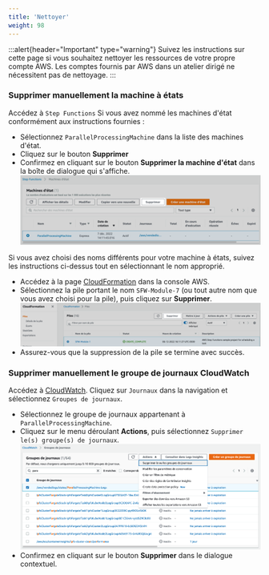 ```yaml
---
title: 'Nettoyer'
weight: 98
---
```


:::alert{header="Important" type="warning"}
Suivez les instructions sur cette page si vous souhaitez nettoyer les ressources de votre propre compte AWS. Les comptes fournis par AWS dans un atelier dirigé ne nécessitent pas de nettoyage.
:::

### Supprimer manuellement la machine à états

Accédez à `Step Functions`
Si vous avez nommé les machines d'état conformément aux instructions fournies :

- Sélectionnez `ParallelProcessingMachine` dans la liste des machines d'état.
- Cliquez sur le bouton **Supprimer**
- Confirmez en cliquant sur le bouton **Supprimer la machine d'état** dans la boîte de dialogue qui s'affiche.
  ![Suppression de la machine à états](/static/img-fr/module-7/manual-delete-sm.png)

Si vous avez choisi des noms différents pour votre machine à états, suivez les instructions ci-dessus tout en sélectionnant le nom approprié.

- Accédez à la page [CloudFormation](https://console.aws.amazon.com/cloudformation/home) dans la console AWS.
- Sélectionnez la pile portant le nom `SFW-Module-7` (ou tout autre nom que vous avez choisi pour la pile), puis cliquez sur **Supprimer**.
  ![Supprimer la pile CloudFormation](/static/img-fr/setup/setup-cloudformation-delete.png)
- Assurez-vous que la suppression de la pile se termine avec succès.

### Supprimer manuellement le groupe de journaux CloudWatch

Accédez à [CloudWatch](https://console.aws.amazon.com/cloudwatch/home). Cliquez sur `Journaux` dans la navigation et sélectionnez `Groupes de journaux`.

- Sélectionnez le groupe de journaux appartenant à `ParallelProcessingMachine`.
- Cliquez sur le menu déroulant **Actions**, puis sélectionnez `Supprimer le(s) groupe(s) de journaux`.
  ![Cloudwatch loggroup delete](/static/img-fr/module-7/cloudwatch-cleanup.png)
- Confirmez en cliquant sur le bouton **Supprimer** dans le dialogue contextuel.
